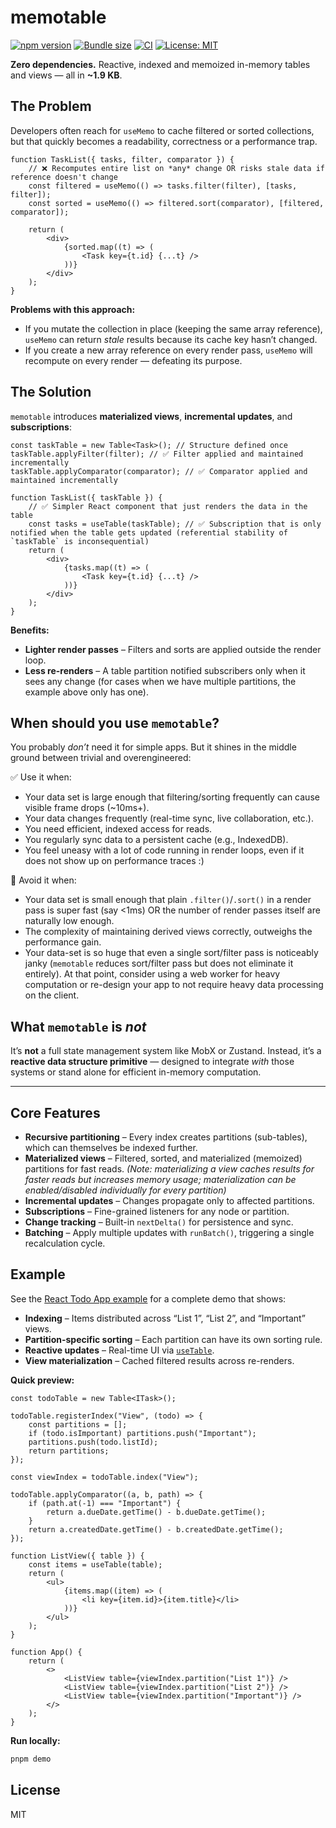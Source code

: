 # memotable

[![npm version](https://img.shields.io/npm/v/memotable.svg?color=007acc)](https://www.npmjs.com/package/memotable)
[![Bundle size](https://img.shields.io/bundlephobia/minzip/memotable?label=size&color=success)](https://bundlephobia.com/package/memotable)
[![CI](https://github.com/shudv/memotable/actions/workflows/ci.yml/badge.svg)](https://github.com/shudv/memotable/actions)
[![License: MIT](https://img.shields.io/badge/license-MIT-blue.svg)](LICENSE)

**Zero dependencies.** Reactive, indexed and memoized in-memory tables and views — all in **~1.9 KB**.

## The Problem

Developers often reach for `useMemo` to cache filtered or sorted collections, but that quickly becomes a readability, correctness or a performance trap.

```tsx
function TaskList({ tasks, filter, comparator }) {
    // ❌ Recomputes entire list on *any* change OR risks stale data if reference doesn't change
    const filtered = useMemo(() => tasks.filter(filter), [tasks, filter]);
    const sorted = useMemo(() => filtered.sort(comparator), [filtered, comparator]);

    return (
        <div>
            {sorted.map((t) => (
                <Task key={t.id} {...t} />
            ))}
        </div>
    );
}
```

**Problems with this approach:**

- If you mutate the collection in place (keeping the same array reference), `useMemo` can return _stale_ results because its cache key hasn’t changed.
- If you create a new array reference on every render pass, `useMemo` will recompute on every render — defeating its purpose.

## The Solution

`memotable` introduces **materialized views**, **incremental updates**, and **subscriptions**:

```tsx
const taskTable = new Table<Task>(); // Structure defined once
taskTable.applyFilter(filter); // ✅ Filter applied and maintained incrementally
taskTable.applyComparator(comparator); // ✅ Comparator applied and maintained incrementally

function TaskList({ taskTable }) {
    // ✅ Simpler React component that just renders the data in the table
    const tasks = useTable(taskTable); // ✅ Subscription that is only notified when the table gets updated (referential stability of `taskTable` is inconsequential)
    return (
        <div>
            {tasks.map((t) => (
                <Task key={t.id} {...t} />
            ))}
        </div>
    );
}
```

**Benefits:**

- **Lighter render passes** – Filters and sorts are applied outside the render loop.
- **Less re-renders** – A table partition notified subscribers only when it sees any change (for cases when we have multiple partitions, the example above only has one).

## When should you use `memotable`?

You probably _don’t_ need it for simple apps. But it shines in the middle ground between trivial and overengineered:

✅ Use it when:

- Your data set is large enough that filtering/sorting frequently can cause visible frame drops (~10ms+).
- Your data changes frequently (real-time sync, live collaboration, etc.).
- You need efficient, indexed access for reads.
- You regularly sync data to a persistent cache (e.g., IndexedDB).
- You feel uneasy with a lot of code running in render loops, even if it does not show up on performance traces :)

🚫 Avoid it when:

- Your data set is small enough that plain `.filter()`/`.sort()` in a render pass is super fast (say <1ms) OR the number of render passes itself are naturally low enough.
- The complexity of maintaining derived views correctly, outweighs the performance gain.
- Your data-set is so huge that even a single sort/filter pass is noticeably janky (`memotable` reduces sort/filter pass but does not eliminate it entirely). At that point, consider using a web worker for heavy computation or re-design your app to not require heavy data processing on the client.

## What `memotable` is _not_

It’s **not** a full state management system like MobX or Zustand. Instead, it’s a **reactive data structure primitive** — designed to integrate _with_ those systems or stand alone for efficient in-memory computation.

---

## Core Features

- **Recursive partitioning** – Every index creates partitions (sub-tables), which can themselves be indexed further.
- **Materialized views** – Filtered, sorted, and materialized (memoized) partitions for fast reads. _(Note: materializing a view caches results for faster reads but increases memory usage; materialization can be enabled/disabled individually for every partition)_
- **Incremental updates** – Changes propagate only to affected partitions.
- **Subscriptions** – Fine-grained listeners for any node or partition.
- **Change tracking** – Built-in `nextDelta()` for persistence and sync.
- **Batching** – Apply multiple updates with `runBatch()`, triggering a single recalculation cycle.

## Example

See the [React Todo App example](./examples/react/TodoApp.tsx) for a complete demo that shows:

- **Indexing** – Items distributed across “List 1”, “List 2”, and “Important” views.
- **Partition-specific sorting** – Each partition can have its own sorting rule.
- **Reactive updates** – Real-time UI via [`useTable`](./examples/react/useTable.ts).
- **View materialization** – Cached filtered results across re-renders.

**Quick preview:**

```tsx
const todoTable = new Table<ITask>();

todoTable.registerIndex("View", (todo) => {
    const partitions = [];
    if (todo.isImportant) partitions.push("Important");
    partitions.push(todo.listId);
    return partitions;
});

const viewIndex = todoTable.index("View");

todoTable.applyComparator((a, b, path) => {
    if (path.at(-1) === "Important") {
        return a.dueDate.getTime() - b.dueDate.getTime();
    }
    return a.createdDate.getTime() - b.createdDate.getTime();
});

function ListView({ table }) {
    const items = useTable(table);
    return (
        <ul>
            {items.map((item) => (
                <li key={item.id}>{item.title}</li>
            ))}
        </ul>
    );
}

function App() {
    return (
        <>
            <ListView table={viewIndex.partition("List 1")} />
            <ListView table={viewIndex.partition("List 2")} />
            <ListView table={viewIndex.partition("Important")} />
        </>
    );
}
```

**Run locally:**

```bash
pnpm demo
```

## License

MIT
